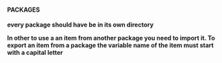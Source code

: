 #### PACKAGES

**every package should have be in its own directory**

**In other to use a an item from another package you need to import it. To export an item from a package the variable name of the item must start with a capital letter**

